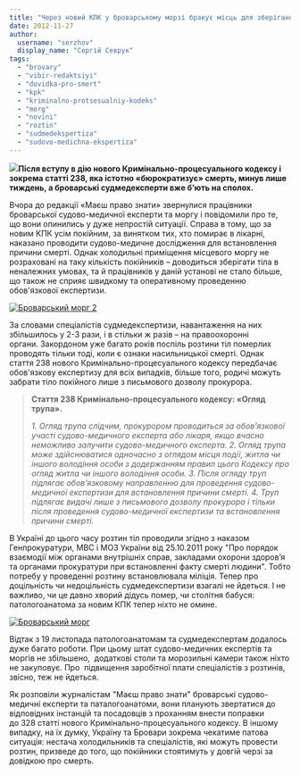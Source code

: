 ```yaml
---
title: "Через новий КПК у броварському морзі бракує місць для зберігання тіл покійних"
date: 2012-11-27
author: 
  username: "serzhov"
  display_name: "Сергій Севрук"
tags: 
  - "brovary"
  - "vibir-redaktsiyi"
  - "dovidka-pro-smert"
  - "kpk"
  - "kriminalno-protsesualniy-kodeks"
  - "morg"
  - "novini"
  - "roztin"
  - "sudmedekspertiza"
  - "sudovo-medichna-ekspertiza"
---
```


[![](https://mpz.brovary.org/wp-content/uploads/2012/11/DSC_0590.jpg)](https://mpz.brovary.org/wp-content/uploads/2012/11/DSC_0590.jpg)**Після вступу в дію нового Кримінально-процесуального кодексу і зокрема статті 238, яка істотно «бюрократизує» смерть, минув лише тиждень, а броварські судмедексперти вже б’ють на сполох.**

Вчора до редакції «Маєш право знати» звернулися працівники броварської судово-медичної експерти та моргу і повідомили про те, що вони опинились у дуже непростій ситуації. Справа в тому, що за новим КПК усім покійним, за винятком тих, хто помирає в лікарні, наказано проводити судово-медичне дослідження для встановлення причини смерті. Однак холодильні приміщення місцевого моргу не розраховані на таку кількість покійників – доводиться зберігати тіла в неналежних умовах, та й працівників у даній установі не стало більше, що також не сприяє швидкому та оперативному проведенню обов'язкової експертизи.

[![](https://mpz.brovary.org/wp-content/uploads/2012/11/DSC_0588.jpg "Броварський морг 2")](https://mpz.brovary.org/wp-content/uploads/2012/11/DSC_0588.jpg)

За словами спеціалістів судмедекспертизи, навантаження на них збільшилось у 2-3 рази, і в стільки ж разів – на правоохоронні органи. Закордоном уже багато років поспіль розтини тіл померлих проводять тільки тоді, коли є ознаки насильницької смерті. Однак стаття 238 нового Кримінально-процесуального кодексу передбачає обов'язкову експертизу для всіх випадків, більше того, родичі можуть забрати тіло покійного лише з письмового дозволу прокурора.

> **Стаття 238 Кримінально-процесуального кодексу: «Огляд трупа».**
> 
> _1\. Огляд трупа слідчим, прокурором проводиться за обов’язкової участі судово-медичного експерта або лікаря, якщо вчасно неможливо залучити судово-медичного експерта._ _2\. Огляд трупа може здійснюватися одночасно з оглядом місця події, житла чи іншого володіння особи з додержанням правил цього Кодексу про огляд житла чи іншого володіння особи._ _3\. Після огляду труп підлягає обов’язковому направленню для проведення судово-медичної експертизи для встановлення причини смерті._ _4\. Труп підлягає видачі лише з письмового дозволу прокурора і тільки після проведення судово-медичної експертизи та встановлення причини смерті._

В Україні до цього часу розтин тіл проводили згідно з наказом Генпрокуратури, МВС і МОЗ України від 25.10.2011 року "Про порядок взаємодії між органами внутрішніх справ, закладами охорони здоров’я та органами прокуратури при встановленні факту смерті людини". Тобто потребу у проведенні розтину встановлювала міліція. Тепер про доцільність чи недоцільність судмедекспертизи взагалі не йдеться. І не важливо, чи це давно хворий дідусь помер, чи столітня бабуся: патологоанатома за новим КПК тепер ніхто не омине.

[![](https://mpz.brovary.org/wp-content/uploads/2012/11/DSC_0590.jpg "Броварський морг")](https://mpz.brovary.org/wp-content/uploads/2012/11/DSC_0590.jpg)

Відтак з 19 листопада патологоанатомам та судмедекспертам додалось дуже багато роботи. При цьому штат судово-медичних експертів та моргів не збільшено,  додаткові столи та морозильні камери також ніхто не закуповує. Про  підвищення заробітної плати спеціалістів з розтинів, звісно, теж не йдеться.

Як розповіли журналістам "Маєш право знати" броварські судово-медичні експерти та паталогоанатоми, вони планують звертатися до відповідних інстанцій та посадовців з проханням внести поправки до 328 статті нового Кримінально-процесуального кодексу. В іншому випадку, на їх думку, Україну та Бровари зокрема чекатиме патова ситуація: нестача холодильників та спеціалістів, які можуть провести розтин, призведе до того, що покійники стоятимуть у довгій черзі за довідкою про смерть.
